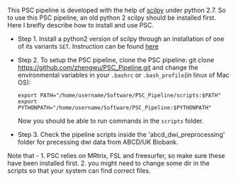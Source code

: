 This PSC pipeline is developed with the help of [scilpy](https://github.com/scilus/scilpy) under python 2.7. So to use this PSC pipeline, an old python 2 scilpy should be installed first. Here I breifly describe how to install and use PSC.



-  Step 1. Install a python2 version of scilpy through an installation of one of its variants `SET`. Instruction can be found [here](https://set-documentation.readthedocs.io/en/latest/setup/python.html#python-2-7-for-set-dev)

- Step 2.  To setup the PSC pipeline,  clone the PSC pipeline: git clone https://github.com/zhengwu/PSC_Pipeline.git and change the environmental variables in your
  `.bashrc` or `.bash_profile`(in linux of Mac OS):

  ```
  export PATH="/home/username/Software/PSC_Pipeline/scripts:$PATH"
  export PYTHONPATH="/home/username/Software/PSC_Pipeline:$PYTHONPATH"
  ```

  Now you should be able to run commands in the `scripts` folder.

- Step 3. Check the pipeline scripts inside the 'abcd_dwi_preprocessing' folder for precessing dwi data from ABCD/UK Biobank. 

Note that - 1. PSC relies on MRtrix, FSL and freesurfer, so make sure these have been installed first. 2. you might need to change some dir in the scripts so that your system can find correct files. 
